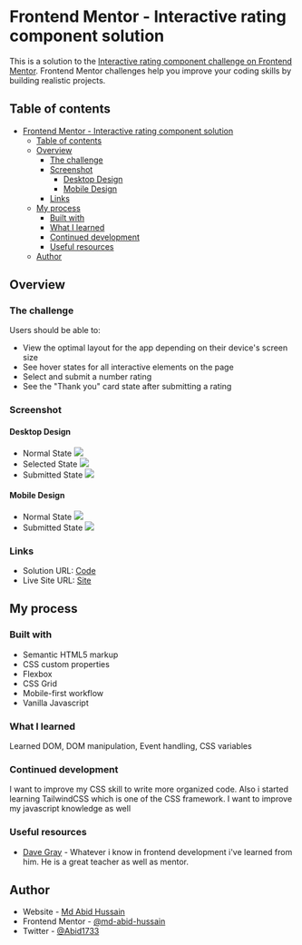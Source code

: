 # Frontend Mentor - Interactive rating component solution

This is a solution to the [Interactive rating component challenge on Frontend Mentor](https://www.frontendmentor.io/challenges/interactive-rating-component-koxpeBUmI). Frontend Mentor challenges help you improve your coding skills by building realistic projects. 

## Table of contents

- [Frontend Mentor - Interactive rating component solution](#frontend-mentor---interactive-rating-component-solution)
  - [Table of contents](#table-of-contents)
  - [Overview](#overview)
    - [The challenge](#the-challenge)
    - [Screenshot](#screenshot)
      - [Desktop Design](#desktop-design)
      - [Mobile Design](#mobile-design)
    - [Links](#links)
  - [My process](#my-process)
    - [Built with](#built-with)
    - [What I learned](#what-i-learned)
    - [Continued development](#continued-development)
    - [Useful resources](#useful-resources)
  - [Author](#author)


## Overview

### The challenge

Users should be able to:

- View the optimal layout for the app depending on their device's screen size
- See hover states for all interactive elements on the page
- Select and submit a number rating
- See the "Thank you" card state after submitting a rating

### Screenshot

#### Desktop Design
- Normal State
![](./screenshots/Screenshot%20(12).png)
- Selected State
![](./screenshots/Screenshot%20(13).png)
- Submitted State
![](./screenshots/Screenshot%20(14).png)

#### Mobile Design
- Normal State
![](./screenshots/phone.png)
- Submitted State
![](./screenshots/phone-2.png)

### Links

- Solution URL: [Code](https://github.com/md-abid-hussain/interactive-rating-component)
- Live Site URL: [Site](https://md-abid-hussain.github.io/interactive-rating-component/)

## My process

### Built with

- Semantic HTML5 markup
- CSS custom properties
- Flexbox
- CSS Grid
- Mobile-first workflow
- Vanilla Javascript


### What I learned
Learned DOM, DOM manipulation, Event handling, CSS variables

### Continued development

I want to improve my CSS skill to write more organized code. Also i started learning TailwindCSS which is one of the CSS framework.
I want to improve my javascript knowledge as well

### Useful resources

- [Dave Gray](https://www.youtube.com/@DaveGrayTeachesCode) - Whatever i know in frontend development i've learned from him. He is a great teacher as well as mentor.

## Author

- Website - [Md Abid Hussain](https://www.frontendmentor.io/profile/md-abid-hussain)
- Frontend Mentor - [@md-abid-hussain](https://www.frontendmentor.io/profile/md-abid-hussain)
- Twitter - [@Abid1733](https://twitter.com/Abid1733)
